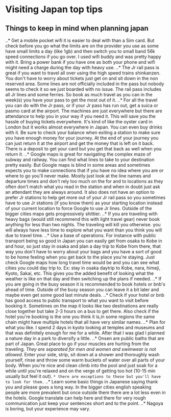 # Visiting Japan top tips


## Things to keep in mind when planning japan
..* Get a mobile pocket wifi it is easier to deal with than a Sim card. But check before you go what the limits are on the provider you use as some have small limits a day (like 1gb) and then switch you to small band 56k speed connections if you go over. I used wifi buddy and was pretty happy with it. Bring a power bank if you have one as both your phone and wifi might need a charge during the day with heavy use.
..* The Jr rail pass is great if you want to travel all over using the high speed trains shinkanzen. You don't have to worry about tickets just get on and sit down in the non reserved area. Some lines are not officially included in the pass but nobody seems to check it so we just boarded with no issue. The rail pass includes all Jr lines and some ferries. So book as much travel as you can in the week(s) you have your pass to get the most out of it.
..* For all the travel you can do with the Jr pass, or if your Jr pass has run out, get a suica or pasmo card at the airport. The machines are just everywhere but there are attendance to help you in your way if you need it. This will save you the hassle of buying tickets everywhere. It's kind of like the oyster card in London but it works almost everywhere in Japan. You can even buy drinks with it. Be sure to check your balance when exiting a station to make sure you have enough money for your journey. At the end of your journey you can just return it at the airport and get the money that is left on it back. There is a deposit to get your card but you get that back as well when you return it.
..* Google maps is great for navigating the complex maze of subway and railway. You can find what lines to take to your destination pretty easily. But Google maps is blind in some areas and sometimes expects you to make connections that if you have no idea where you are or where to go you'll never make. Mostly just look at the line names and departure times and don't rely too much on the for and to locations as they often don't match what you read in the station and when in doubt just ask an attendant they are always around. It also does not have an option to prefer Jr stations to help get more out of your Jr rail pass so you sometimes have to use  Jr stations (if you know them) as your starting location instead of your current location to force Google to use Jr lines. Outside of the bigger cities maps gets progressively shittier.
..* If you are traveling with heavy bags (would still recommend this with light travel gear) never book anything for less than two nights. The traveling will kill you otherwise. you will always have less time to explore what you want than you think you will due to travel time.
..* Use a base of operations. For instance with public transport being so good in Japan you can easily get from osaka to Kobe in and hour, so just stay in osaka and plan a day trip to Kobe from there, that way you don't have to worry about your bags and you have a sort of good to be home feeling when you get back to the place you're staying. Just check Google maps how long travel time would be and you can see what cities you could day trip to. Ex: stay in osaka daytrip to Kobe, nara, himeji, Kyoto, Sakai, etc. This gives you the added benefit of looking what the weather is like on that day and then switching up the plans if needed.
..* If you are going in the busy season it is recommended to book hotels or bnb's ahead of time. Outside of the busy season you can leave it a bit later and maybe even get some good last minute deals.
..* Check if your hotel or bnb has good access to public transport to what you want to visit before booking it. Sometimes on the map it looks like two destinations are really close together but take 2-3 hours on a bus to get there. Also check if the hotel you're booking is the one you think it is,in some regions the same chain might have multiple hotels that all have very similar names.
..* Plan for what you like. I spend 2 days in kyoto looking at temples and museums and that was definitely enough for me for a while. After that I was glad I planned a nature day in a park to diversify a little.
..* Onsen are public baths that are part of Japan. Great place to go if your muscles are hurting from the traveling. *They are separated for men and women and swimwear is not allowed*. Enter your side, strip, sit down at a shower and thoroughly wash yourself, rinse and throw some warm buckets of water over all parts of your body. When you're nice and clean climb into the pool and just soak for a while until you're relaxed and on the verge of getting too hot (10-15 min usually but feel it out).
`* there are exceptions to these but you'll have to look for them.`
..* Learn some basic things in Japanese saying thank you and please goes a long way. <Insert link to YouTube> In the bigger cities english speaking people are more prevalent but once outside them there are a lot less even in the hotels. Google translate can help here and there for very rough communication just keep your sentences short and to the point.
..* Nagoya is boring, but your experience may vary.